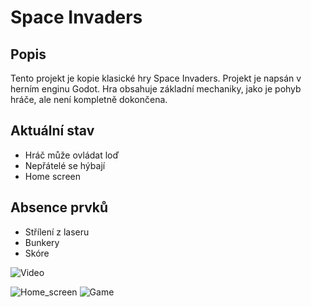 # Space Invaders

## Popis
Tento projekt je kopie klasické hry Space Invaders. Projekt je napsán v herním enginu Godot. Hra obsahuje základní mechaniky, jako je pohyb hráče, ale není kompletně dokončena.

## Aktuální stav
- Hráč může ovládat loď
- Nepřátelé se hýbají
- Home screen

## Absence prvků
- Střílení z laseru
- Bunkery
- Skóre

![Video](https://imgur.com/a/uXiC6mf)


![Home_screen](https://github.com/user-attachments/assets/00716955-d074-41bd-8ddb-4d4b6270ec29)
![Game](https://github.com/user-attachments/assets/294b21a5-3868-406e-b77c-ccaab41880e7)

